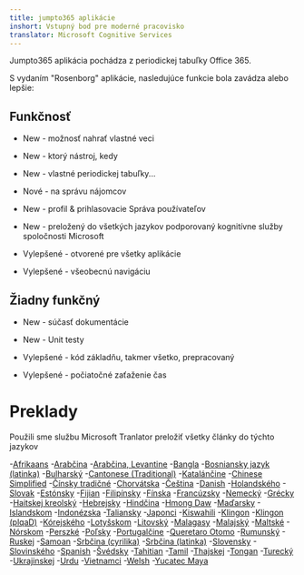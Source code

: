 ```yaml
---
title: jumpto365 aplikácie
inshort: Vstupný bod pre moderné pracovisko
translator: Microsoft Cognitive Services
---
```



Jumpto365 aplikácia pochádza z periodickej tabuľky Office 365. 

S vydaním "Rosenborg" aplikácie, nasledujúce funkcie bola zavádza alebo lepšie:

## Funkčnosť

* New - možnosť nahrať vlastné veci

* New - ktorý nástroj, kedy

* New - vlastné periodickej tabuľky...

* Nové - na správu nájomcov

* New - profil & prihlasovacie Správa používateľov

* New - preložený do všetkých jazykov podporovaný kognitívne služby spoločnosti Microsoft

* Vylepšené - otvorené pre všetky aplikácie

* Vylepšené - všeobecnú navigáciu

## Žiadny funkčný

* New - súčasť dokumentácie

* New - Unit testy

* Vylepšené - kód základňu, takmer všetko, prepracovaný

* Vylepšené - počiatočné zaťaženie čas


# Preklady
Použili sme službu Microsoft Tranlator preložiť všetky články do týchto jazykov

-[Afrikaans](https://preview.app.jumpto365.com/tool/jumpto365/language/af)
-[Arabčina](https://preview.app.jumpto365.com/tool/jumpto365/language/ar)
-[Arabčina, Levantine](https://preview.app.jumpto365.com/tool/jumpto365/language/apc)
-[Bangla](https://preview.app.jumpto365.com/tool/jumpto365/language/bn)
-[Bosniansky jazyk (latinka)](https://preview.app.jumpto365.com/tool/jumpto365/language/bs)
-[Bulharský](https://preview.app.jumpto365.com/tool/jumpto365/language/bg)
-[Cantonese (Traditional)](https://preview.app.jumpto365.com/tool/jumpto365/language/yue)
-[Katalánčine](https://preview.app.jumpto365.com/tool/jumpto365/language/ca)
-[Chinese Simplified](https://preview.app.jumpto365.com/tool/jumpto365/language/zh-Hans)
-[Čínsky tradičné](https://preview.app.jumpto365.com/tool/jumpto365/language/zh-Hant)
-[Chorvátska](https://preview.app.jumpto365.com/tool/jumpto365/language/hr)
-[Čeština](https://preview.app.jumpto365.com/tool/jumpto365/language/cs)
-[Danish](https://preview.app.jumpto365.com/tool/jumpto365/language/da)
-[Holandského](https://preview.app.jumpto365.com/tool/jumpto365/language/nl)
-[Slovak](https://preview.app.jumpto365.com/tool/jumpto365/language/en)
-[Estónsky](https://preview.app.jumpto365.com/tool/jumpto365/language/et)
-[Fijian](https://preview.app.jumpto365.com/tool/jumpto365/language/fj)
-[Filipínsky](https://preview.app.jumpto365.com/tool/jumpto365/language/fil)
-[Fínska](https://preview.app.jumpto365.com/tool/jumpto365/language/fi)
-[Francúzsky](https://preview.app.jumpto365.com/tool/jumpto365/language/fr)
-[Nemecký](https://preview.app.jumpto365.com/tool/jumpto365/language/de)
-[Grécky](https://preview.app.jumpto365.com/tool/jumpto365/language/el)
-[Haitskej kreolský](https://preview.app.jumpto365.com/tool/jumpto365/language/ht)
-[Hebrejsky](https://preview.app.jumpto365.com/tool/jumpto365/language/he)
-[Hindčina](https://preview.app.jumpto365.com/tool/jumpto365/language/hi)
-[Hmong Daw](https://preview.app.jumpto365.com/tool/jumpto365/language/mww)
-[Maďarsky](https://preview.app.jumpto365.com/tool/jumpto365/language/hu)
-[Islandskom](https://preview.app.jumpto365.com/tool/jumpto365/language/is)
-[Indonézska](https://preview.app.jumpto365.com/tool/jumpto365/language/id)
-[Taliansky](https://preview.app.jumpto365.com/tool/jumpto365/language/it)
-[Japonci](https://preview.app.jumpto365.com/tool/jumpto365/language/ja)
-[Kiswahili](https://preview.app.jumpto365.com/tool/jumpto365/language/sw)
-[Klingon](https://preview.app.jumpto365.com/tool/jumpto365/language/tlh)
-[Klingon (plqaD)](https://preview.app.jumpto365.com/tool/jumpto365/language/tlh-Qaak)
-[Kórejského](https://preview.app.jumpto365.com/tool/jumpto365/language/ko)
-[Lotyšskom](https://preview.app.jumpto365.com/tool/jumpto365/language/lv)
-[Litovský](https://preview.app.jumpto365.com/tool/jumpto365/language/lt)
-[Malagasy](https://preview.app.jumpto365.com/tool/jumpto365/language/mg)
-[Malajský](https://preview.app.jumpto365.com/tool/jumpto365/language/ms)
-[Maltské](https://preview.app.jumpto365.com/tool/jumpto365/language/mt)
-[Nórskom](https://preview.app.jumpto365.com/tool/jumpto365/language/nb)
-[Perszké](https://preview.app.jumpto365.com/tool/jumpto365/language/fa)
-[Poľsky](https://preview.app.jumpto365.com/tool/jumpto365/language/pl)
-[Portugalčine](https://preview.app.jumpto365.com/tool/jumpto365/language/pt)
-[Queretaro Otomo](https://preview.app.jumpto365.com/tool/jumpto365/language/otq)
-[Rumunský](https://preview.app.jumpto365.com/tool/jumpto365/language/ro)
-[Ruskej](https://preview.app.jumpto365.com/tool/jumpto365/language/ru)
-[Samoan](https://preview.app.jumpto365.com/tool/jumpto365/language/sm)
-[Srbčina (cyrilika)](https://preview.app.jumpto365.com/tool/jumpto365/language/sr-Cyrl)
-[Srbčina (latinka)](https://preview.app.jumpto365.com/tool/jumpto365/language/sr-Latn)
-[Slovensky](https://preview.app.jumpto365.com/tool/jumpto365/language/sk)
-[Slovinského](https://preview.app.jumpto365.com/tool/jumpto365/language/sl)
-[Spanish](https://preview.app.jumpto365.com/tool/jumpto365/language/es)
-[Švédsky](https://preview.app.jumpto365.com/tool/jumpto365/language/sv)
-[Tahitian](https://preview.app.jumpto365.com/tool/jumpto365/language/ty)
-[Tamil](https://preview.app.jumpto365.com/tool/jumpto365/language/ta)
-[Thajskej](https://preview.app.jumpto365.com/tool/jumpto365/language/th)
-[Tongan](https://preview.app.jumpto365.com/tool/jumpto365/language/to)
-[Turecký](https://preview.app.jumpto365.com/tool/jumpto365/language/tr)
-[Ukrajinskej](https://preview.app.jumpto365.com/tool/jumpto365/language/uk)
-[Urdu](https://preview.app.jumpto365.com/tool/jumpto365/language/ur)
-[Vietnamci](https://preview.app.jumpto365.com/tool/jumpto365/language/vi)
-[Welsh](https://preview.app.jumpto365.com/tool/jumpto365/language/cy)
-[Yucatec Maya](https://preview.app.jumpto365.com/tool/jumpto365/language/yua)


